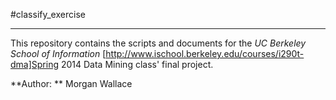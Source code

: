 #classify_exercise

---

This repository contains the scripts and documents for the *UC Berkeley School of Information* [http://www.ischool.berkeley.edu/courses/i290t-dma]Spring 2014 Data Mining class' final project.

**Author: ** Morgan Wallace